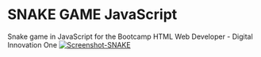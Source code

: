 # SNAKE GAME JavaScript
Snake game in JavaScript for the Bootcamp HTML Web Developer - Digital Innovation One
 <a href="https://geffersonst.github.io/Jogo-da-Cobrinha-JavaScript/"><img src="https://i.ibb.co/mBQtBXH/Screenshot-SNAKE.png" alt="Screenshot-SNAKE" border="0"></a>

